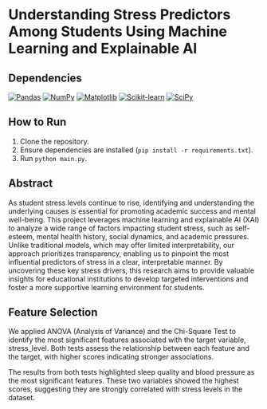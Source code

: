 # Understanding Stress Predictors Among Students Using Machine Learning and Explainable AI

## Dependencies
[![Pandas](https://img.shields.io/badge/pandas-1.3.3-blue)](https://pandas.pydata.org/)
[![NumPy](https://img.shields.io/badge/numpy-1.21.4-blue)](https://numpy.org/)
[![Matplotlib](https://img.shields.io/badge/matplotlib-3.4.3-blue)](https://matplotlib.org/)
[![Scikit-learn](https://img.shields.io/badge/scikit--learn-0.24.2-blue)](https://scikit-learn.org/)
[![SciPy](https://img.shields.io/badge/scipy-1.7.3-blue)](https://www.scipy.org/)

## How to Run
1. Clone the repository.
2. Ensure dependencies are installed (`pip install -r requirements.txt`).
3. Run `python main.py`.

## Abstract
As student stress levels continue to rise, identifying and understanding the underlying causes is essential for promoting academic success and mental well-being. 
This project leverages machine learning and explainable AI (XAI) to analyze a wide range of factors impacting student stress, such as self-esteem, mental health history, social dynamics, and academic pressures. 
Unlike traditional models, which may offer limited interpretability, our approach prioritizes transparency, enabling us to pinpoint the most influential predictors of stress in a clear, interpretable manner. 
By uncovering these key stress drivers, this research aims to provide valuable insights for educational institutions to develop targeted interventions and foster a more supportive learning environment for students.

## Feature Selection
We applied ANOVA (Analysis of Variance) and the Chi-Square Test to identify the most significant features associated with the target variable, stress_level. Both tests assess the relationship between each feature and the target, with higher scores indicating stronger associations.

The results from both tests highlighted sleep quality and blood pressure as the most significant features. These two variables showed the highest scores, suggesting they are strongly correlated with stress levels in the dataset.
